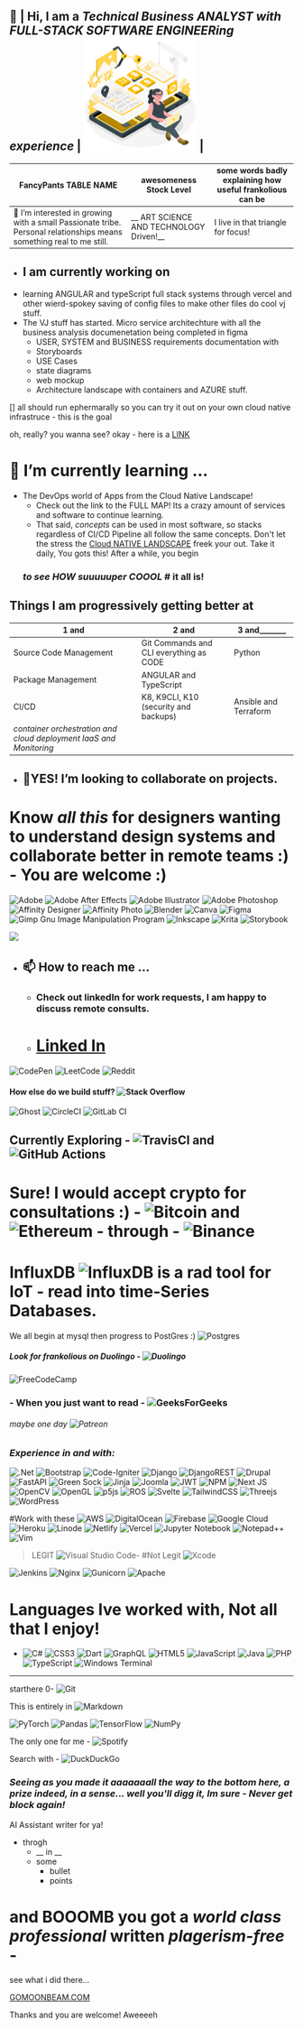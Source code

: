 ## 👋 |   Hi, I am a *Technical Business ANALYST with FULL-STACK SOFTWARE ENGINEERing experience* | <img src="/imgWork/dev.png" width="200" /> |
FancyPants TABLE NAME  | awesomeness Stock Level | some words badly explaining how useful frankolious can be 
---|---|---
👀 I’m interested in growing with a small Passionate tribe. Personal relationships means something real to me still. | __ ART SCIENCE AND TECHNOLOGY Driven!__ |  I live in that triangle for focus! | Everything ![Visualanties starryNIGHt](https://user-images.githubusercontent.com/1236067/205480531-be68b2d3-14cf-43e0-a0b9-7d25734fcbbd.jpeg) Lives here ____[Visualanties Repo](https://github.com/frankolious/Visualanties)


- ## I am currently working on 
- learning ANGULAR  and typeScript full stack systems through vercel and other wierd-spokey saving of config files to make other files do cool vj stuff.
- The VJ stuff has started. Micro service architechture with all the business analysis documenetation being completed in figma
  - USER, SYSTEM and BUSINESS requirements documentation with
  - Storyboards
  - USE Cases
  - state diagrams
  - web mockup
  - Architecture landscape with containers and AZURE stuff.

[] all should run ephermarally so you can try it out on your own cloud native infrastruce - this is the goal

oh, really? you wanna see?
okay - here is a [LINK](https://github.com/frankolious/Visualanties)


# 🌱 I’m currently learning ...
  - The DevOps world of Apps from the Cloud Native Landscape!
    - Check out the link to the FULL MAP! Its a crazy amount of services and software to continue learning.
    - That said, *concepts* can be used in most software, so stacks regardless of CI/CD Pipeline all follow the same concepts. Don't  let the stress the [Cloud NATIVE LANDSCAPE](https://landscape.cncf.io/?fullscreen=yes&zoom=40) freek your out. Take it daily, You gots this! After a while, you begin
     ### _*to see HOW suuuuuper COOOL*_ # it all is!

## Things I am progressively getting better at 
1 and | 2 and | 3 and_______
---|---|---
Source Code Management  |  Git Commands and CLI everything as CODE | Python
 Package Management | ANGULAR and TypeScript |
CI/CD | K8, K9CLI, K10 (security and backups) | Ansible and Terraform
*container orchestration and cloud deployment IaaS and Monitoring* |
 

- ## 💞️YES! I’m looking to collaborate on projects. 

# Know *all this* for designers wanting to understand design systems and collaborate better in remote teams :) - You are welcome :)

![Adobe](https://img.shields.io/badge/adobe-%23FF0000.svg?style=for-the-badge&logo=adobe&logoColor=white) 
![Adobe After Effects](https://img.shields.io/badge/Adobe%20After%20Effects-9999FF.svg?style=for-the-badge&logo=Adobe%20After%20Effects&logoColor=white)
![Adobe Illustrator](https://img.shields.io/badge/adobe%20illustrator-%23FF9A00.svg?style=for-the-badge&logo=adobe%20illustrator&logoColor=white)
![Adobe Photoshop](https://img.shields.io/badge/adobe%20photoshop-%2331A8FF.svg?style=for-the-badge&logo=adobe%20photoshop&logoColor=white)
![Affinity Designer](https://img.shields.io/badge/affinity%20desginer-%231B72BE.svg?style=for-the-badge&logo=affinity-designer&logoColor=white)
![Affinity Photo](https://img.shields.io/badge/affinityphoto-%237E4DD2.svg?style=for-the-badge&logo=affinity-photo&logoColor=white)
![Blender](https://img.shields.io/badge/blender-%23F5792A.svg?style=for-the-badge&logo=blender&logoColor=white)
![Canva](https://img.shields.io/badge/Canva-%2300C4CC.svg?style=for-the-badge&logo=Canva&logoColor=white)
![Figma](https://img.shields.io/badge/figma-%23F24E1E.svg?style=for-the-badge&logo=figma&logoColor=white)
![Gimp Gnu Image Manipulation Program](https://img.shields.io/badge/Gimp-657D8B?style=for-the-badge&logo=gimp&logoColor=FFFFFF)
![Inkscape](https://img.shields.io/badge/Inkscape-e0e0e0?style=for-the-badge&logo=inkscape&logoColor=080A13)
![Krita](https://img.shields.io/badge/Krita-203759?style=for-the-badge&logo=krita&logoColor=EEF37B)
![Storybook](https://img.shields.io/badge/-Storybook-FF4785?style=for-the-badge&logo=storybook&logoColor=white)

[<img src="https://img.shields.io/badge/LABEL ME- THEN MESSAGE ME-COLOR.svg?logo=LOGO">](<LINK>)

- ## 📫 How to reach me ...
  - ### Check out linkedIn for work requests, I am happy to discuss remote consults.

  - # [Linked In ](https://Linkedin.com/in/frankolious)


![CodePen](https://img.shields.io/badge/Codepen-000000?style=for-the-badge&logo=codepen&logoColor=white)
![LeetCode](https://img.shields.io/badge/LeetCode-000000?style=for-the-badge&logo=LeetCode&logoColor=#d16c06)
![Reddit](https://img.shields.io/badge/Reddit-%23FF4500.svg?style=for-the-badge&logo=Reddit&logoColor=white)

#### __How else do we build stuff?__  ![Stack Overflow](https://img.shields.io/badge/-Stackoverflow-FE7A16?style=for-the-badge&logo=stack-overflow&logoColor=white) 


![Ghost](https://img.shields.io/badge/ghost-000?style=for-the-badge&logo=ghost&logoColor=%23F7DF1E)
![CircleCI](https://img.shields.io/badge/circle%20ci-%23161616.svg?style=for-the-badge&logo=circleci&logoColor=white)
![GitLab CI](https://img.shields.io/badge/gitlab%20ci-%23181717.svg?style=for-the-badge&logo=gitlab&logoColor=white)
    
## Currently Exploring - ![TravisCI](https://img.shields.io/badge/travis%20ci-%232B2F33.svg?style=for-the-badge&logo=travis&logoColor=white) and  ![GitHub Actions](https://img.shields.io/badge/github%20actions-%232671E5.svg?style=for-the-badge&logo=githubactions&logoColor=white)

  # Sure! I would accept crypto for consultations :) - ![Bitcoin](https://img.shields.io/badge/Bitcoin-000?style=for-the-badge&logo=bitcoin&logoColor=white) and ![Ethereum](https://img.shields.io/badge/Ethereum-3C3C3D?style=for-the-badge&logo=Ethereum&logoColor=white) - through - ![Binance](https://img.shields.io/badge/Binance-FCD535?style=for-the-badge&logo=binance&logoColor=white)

# InfluxDB ![InfluxDB](https://img.shields.io/badge/InfluxDB-22ADF6?style=for-the-badge&logo=InfluxDB&logoColor=white) is a rad tool for IoT - read into time-Series Databases. 

We all begin at mysql 
then progress to PostGres :) ![Postgres](https://img.shields.io/badge/postgres-%23316192.svg?style=for-the-badge&logo=postgresql&logoColor=white)


##### Look for frankolious on Duolingo - ![Duolingo](https://img.shields.io/badge/Duolingo-%234DC730.svg?style=for-the-badge&logo=Duolingo&logoColor=white) 

 ![FreeCodeCamp](https://img.shields.io/badge/Freecodecamp-%23123.svg?&style=for-the-badge&logo=freecodecamp&logoColor=green) 
### - When you just want to read - ![GeeksForGeeks](https://img.shields.io/badge/GeeksforGeeks-gray?style=for-the-badge&logo=geeksforgeeks&logoColor=35914c)

###### maybe one day ![Patreon](https://img.shields.io/badge/Patreon-F96854?style=for-the-badge&logo=patreon&logoColor=white) 

### *__Experience in and with:__*
![.Net](https://img.shields.io/badge/.NET-5C2D91?style=for-the-badge&logo=.net&logoColor=white)
![Bootstrap](https://img.shields.io/badge/bootstrap-%23563D7C.svg?style=for-the-badge&logo=bootstrap&logoColor=white)
![Code-Igniter](https://img.shields.io/badge/CodeIgniter-%23EF4223.svg?style=for-the-badge&logo=codeIgniter&logoColor=white)
![Django](https://img.shields.io/badge/django-%23092E20.svg?style=for-the-badge&logo=django&logoColor=white)
![DjangoREST](https://img.shields.io/badge/DJANGO-REST-ff1709?style=for-the-badge&logo=django&logoColor=white&color=ff1709&labelColor=gray)
![Drupal](https://img.shields.io/badge/drupal-%230678BE.svg?style=for-the-badge&logo=drupal&logoColor=white)
![FastAPI](https://img.shields.io/badge/FastAPI-005571?style=for-the-badge&logo=fastapi)
![Green Sock](https://img.shields.io/badge/green%20sock-88CE02?style=for-the-badge&logo=greensock&logoColor=white)
![Jinja](https://img.shields.io/badge/jinja-white.svg?style=for-the-badge&logo=jinja&logoColor=black)
![Joomla](https://img.shields.io/badge/joomla-%235091CD.svg?style=for-the-badge&logo=joomla&logoColor=white)
![JWT](https://img.shields.io/badge/JWT-black?style=for-the-badge&logo=JSON%20web%20tokens)
![NPM](https://img.shields.io/badge/NPM-%23000000.svg?style=for-the-badge&logo=npm&logoColor=white)
![Next JS](https://img.shields.io/badge/Next-black?style=for-the-badge&logo=next.js&logoColor=white)
![OpenCV](https://img.shields.io/badge/opencv-%23white.svg?style=for-the-badge&logo=opencv&logoColor=white)
![OpenGL](https://img.shields.io/badge/OpenGL-%23FFFFFF.svg?style=for-the-badge&logo=opengl)
![p5js](https://img.shields.io/badge/p5.js-ED225D?style=for-the-badge&logo=p5.js&logoColor=FFFFFF)
![ROS](https://img.shields.io/badge/ros-%230A0FF9.svg?style=for-the-badge&logo=ros&logoColor=white)
![Svelte](https://img.shields.io/badge/svelte-%23f1413d.svg?style=for-the-badge&logo=svelte&logoColor=white)
![TailwindCSS](https://img.shields.io/badge/tailwindcss-%2338B2AC.svg?style=for-the-badge&logo=tailwind-css&logoColor=white)
![Threejs](https://img.shields.io/badge/threejs-black?style=for-the-badge&logo=three.js&logoColor=white)
![WordPress](https://img.shields.io/badge/WordPress-%23117AC9.svg?style=for-the-badge&logo=WordPress&logoColor=white)


#Work with these
![AWS](https://img.shields.io/badge/AWS-%23FF9900.svg?style=for-the-badge&logo=amazon-aws&logoColor=white)
![DigitalOcean](https://img.shields.io/badge/DigitalOcean-%230167ff.svg?style=for-the-badge&logo=digitalOcean&logoColor=white)
![Firebase](https://img.shields.io/badge/firebase-%23039BE5.svg?style=for-the-badge&logo=firebase)
![Google Cloud](https://img.shields.io/badge/GoogleCloud-%234285F4.svg?style=for-the-badge&logo=google-cloud&logoColor=white)
![Heroku](https://img.shields.io/badge/heroku-%23430098.svg?style=for-the-badge&logo=heroku&logoColor=white)
![Linode](https://img.shields.io/badge/linode-00A95C?style=for-the-badge&logo=linode&logoColor=white)
![Netlify](https://img.shields.io/badge/netlify-%23000000.svg?style=for-the-badge&logo=netlify&logoColor=#00C7B7)
![Vercel](https://img.shields.io/badge/vercel-%23000000.svg?style=for-the-badge&logo=vercel&logoColor=white)
![Jupyter Notebook](https://img.shields.io/badge/jupyter-%23FA0F00.svg?style=for-the-badge&logo=jupyter&logoColor=white)
![Notepad++](https://img.shields.io/badge/Notepad++-90E59A.svg?style=for-the-badge&logo=notepad%2b%2b&logoColor=black)
![Vim](https://img.shields.io/badge/VIM-%2311AB00.svg?style=for-the-badge&logo=vim&logoColor=white)
>LEGIT ![Visual Studio Code](https://img.shields.io/badge/Visual%20Studio%20Code-0078d7.svg?style=for-the-badge&logo=visual-studio-code&logoColor=white)- #Not Legit ![Xcode](https://img.shields.io/badge/Xcode-007ACC?style=for-the-badge&logo=Xcode&logoColor=white)

![Jenkins](https://img.shields.io/badge/jenkins-%232C5263.svg?style=for-the-badge&logo=jenkins&logoColor=white)
![Nginx](https://img.shields.io/badge/nginx-%23009639.svg?style=for-the-badge&logo=nginx&logoColor=white)
![Gunicorn](https://img.shields.io/badge/gunicorn-%298729.svg?style=for-the-badge&logo=gunicorn&logoColor=white)
![Apache](https://img.shields.io/badge/apache-%23D42029.svg?style=for-the-badge&logo=apache&logoColor=white)


# Languages Ive worked with, Not all that I enjoy!
- ![C#](https://img.shields.io/badge/c%23-%23239120.svg?style=for-the-badge&logo=c-sharp&logoColor=white) ![CSS3](https://img.shields.io/badge/css3-%231572B6.svg?style=for-the-badge&logo=css3&logoColor=white) ![Dart](https://img.shields.io/badge/dart-%230175C2.svg?style=for-the-badge&logo=dart&logoColor=white) ![GraphQL](https://img.shields.io/badge/-GraphQL-E10098?style=for-the-badge&logo=graphql&logoColor=white) ![HTML5](https://img.shields.io/badge/html5-%23E34F26.svg?style=for-the-badge&logo=html5&logoColor=white) ![JavaScript](https://img.shields.io/badge/javascript-%23323330.svg?style=for-the-badge&logo=javascript&logoColor=%23F7DF1E) ![Java](https://img.shields.io/badge/java-%23ED8B00.svg?style=for-the-badge&logo=java&logoColor=white) ![PHP](https://img.shields.io/badge/php-%23777BB4.svg?style=for-the-badge&logo=php&logoColor=white) ![TypeScript](https://img.shields.io/badge/typescript-%23007ACC.svg?style=for-the-badge&logo=typescript&logoColor=white) ![Windows Terminal](https://img.shields.io/badge/Windows%20Terminal-%234D4D4D.svg?style=for-the-badge&logo=windows-terminal&logoColor=white)

****
starthere 0- ![Git](https://img.shields.io/badge/git-%23F05033.svg?style=for-the-badge&logo=git&logoColor=white)


This is entirely in ![Markdown](https://img.shields.io/badge/markdown-%23000000.svg?style=for-the-badge&logo=markdown&logoColor=white)

![PyTorch](https://img.shields.io/badge/PyTorch-%23EE4C2C.svg?style=for-the-badge&logo=PyTorch&logoColor=white)
![Pandas](https://img.shields.io/badge/pandas-%23150458.svg?style=for-the-badge&logo=pandas&logoColor=white)
![TensorFlow](https://img.shields.io/badge/TensorFlow-%23FF6F00.svg?style=for-the-badge&logo=TensorFlow&logoColor=white)
![NumPy](https://img.shields.io/badge/numpy-%23013243.svg?style=for-the-badge&logo=numpy&logoColor=white)

The only one for me - ![Spotify](https://img.shields.io/badge/Spotify-1ED760?style=for-the-badge&logo=spotify&logoColor=white)

Search with - ![DuckDuckGo](https://img.shields.io/badge/DuckDuckGo-DE5833?style=for-the-badge&logo=DuckDuckGo&logoColor=white)




### _Seeing as you made it aaaaaaall the way to the bottom here, a prize indeed, in a sense... well you'll digg it, Im sure - Never get block again!_

AI Assistant writer for ya!
- throgh 
  - __ in __
  - some 
    - bullet 
    - points

# and BOOOMB you got a *world class professional* written _plagerism-free_ - 
see what i did there...

[GOMOONBEAM.COM](https://gomoonbeam.com)

Thanks and you are welcome! Aweeeeh

<!---
frankolious/frankolious is a ✨ special ✨ repository because its `README.md` (this file) appears on your GitHub profile.
You can click the Preview link to take a look at your changes.
--->
